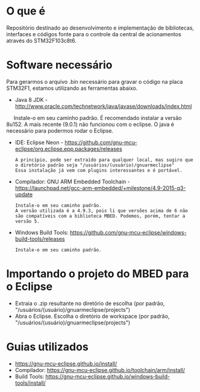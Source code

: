 # O que é
Repositório destinado ao desenvolvimento e implementação de bibliotecas, interfaces e códigos fonte para o controle da central de acionamentos através do STM32F103c8t6.

# Software necessário
Para gerarmos o arquivo .bin necessário para gravar o código na placa STM32F1, estamos utilizando as ferramentas abaixo.
- Java 8 JDK - http://www.oracle.com/technetwork/java/javase/downloads/index.html

      Instale-o em seu caminho padrão. 
      É recomendado instalar a versão 8u152. A mais recente (9.0.1) não funcionou com o eclipse.
      O java é necessário para podermos rodar o Eclipse.

- IDE: Eclipse Neon -  https://github.com/gnu-mcu-eclipse/org.eclipse.epp.packages/releases

      A princípio, pode ser extraído para qualquer local, mas sugiro que o diretório padrão seja "/usuários/(usuário)/gnuarmeclipse"
      Essa instalação já vem com plugins interessantes e é portável. 
      
      
- Compilador: GNU ARM Embedded Toolchain -  https://launchpad.net/gcc-arm-embedded/+milestone/4.9-2015-q3-update
      
      
      Instale-o em seu caminho padrão.
      A versão utilizada é a 4.9.3, pois li que versões acima de 6 não são compatíveis com a biblioteca MBED. Podemos, porém, tentar a versão 5.
      
- Windows Build Tools: https://github.com/gnu-mcu-eclipse/windows-build-tools/releases
      
      Instale-o em seu caminho padrão.
        
# Importando o projeto do MBED para o Eclipse

- Extraia o .zip resultante no diretório de escolha (por padrão, "/usuários/(usuário)/gnuarmeclipse/projects")
- Abra o  Eclipse. Escolha o diretório de workspace (por padrão, "/usuários/(usuário)/gnuarmeclipse/projects")



# Guias utilizados
- https://gnu-mcu-eclipse.github.io/install/
- Compilador: https://gnu-mcu-eclipse.github.io/toolchain/arm/install/
- Build Tools: https://gnu-mcu-eclipse.github.io/windows-build-tools/install/

